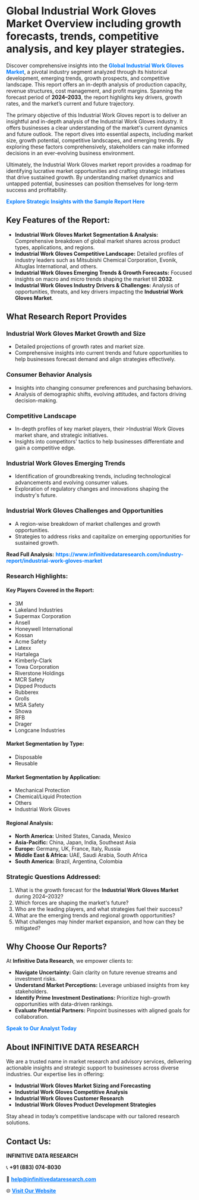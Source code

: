 <h1>Global Industrial Work Gloves Market Overview including growth forecasts, trends, competitive analysis, and key player strategies.</h1>
<p>
Discover comprehensive insights into the 
<a href="https://www.infinitivedataresearch.com/industry-report/industrial-work-gloves-market" rel="dofollow" style="color: #007BFF; text-decoration: none;"><strong>Global Industrial Work Gloves Market</strong></a>, a pivotal industry segment analyzed through its historical development, emerging trends, growth prospects, and competitive landscape. This report offers an in-depth analysis of production capacity, revenue structures, cost management, and profit margins. Spanning the forecast period of <strong>2024–2033</strong>, the report highlights key drivers, growth rates, and the market’s current and future trajectory.
</p>
<p>
The primary objective of this Industrial Work Gloves report is to deliver an insightful and in-depth analysis of the Industrial Work Gloves industry. It offers businesses a clear understanding of the market's current dynamics and future outlook. The report dives into essential aspects, including market size, growth potential, competitive landscapes, and emerging trends. By exploring these factors comprehensively, stakeholders can make informed decisions in an ever-evolving business environment.
</p>
<p>
Ultimately, the Industrial Work Gloves market report provides a roadmap for identifying lucrative market opportunities and crafting strategic initiatives that drive sustained growth. By understanding market dynamics and untapped potential, businesses can position themselves for long-term success and profitability.
</p>
<p>
<a href="https://www.infinitivedataresearch.com/request-sample/reportId=107776" style="color: #007BFF; text-decoration: none;"><strong>Explore Strategic Insights with the Sample Report Here</strong></a>
</p>

<h2>Key Features of the Report:</h2>
<ul>
<li><strong>Industrial Work Gloves Market Segmentation & Analysis:</strong> Comprehensive breakdown of global market shares across product types, applications, and regions.</li>
<li><strong>Industrial Work Gloves Competitive Landscape:</strong> Detailed profiles of industry leaders such as Mitsubishi Chemical Corporation, Evonik, Altuglas International, and others.</li>
<li><strong>Industrial Work Gloves Emerging Trends & Growth Forecasts:</strong> Focused insights on macro and micro trends shaping the market till <strong>2032</strong>.</li>
<li><strong>Industrial Work Gloves Industry Drivers & Challenges:</strong> Analysis of opportunities, threats, and key drivers impacting the <strong>Industrial Work Gloves Market</strong>.</li>
</ul>

<h2>What Research Report Provides</h2>
<h3>Industrial Work Gloves Market Growth and Size</h3>
<ul>
<li>Detailed projections of growth rates and market size.</li>
<li>Comprehensive insights into current trends and future opportunities to help businesses forecast demand and align strategies effectively.</li>
</ul>

<h3>Consumer Behavior Analysis</h3>
<ul>
<li>Insights into changing consumer preferences and purchasing behaviors.</li>
<li>Analysis of demographic shifts, evolving attitudes, and factors driving decision-making.</li>
</ul>

<h3>Competitive Landscape</h3>
<ul>
<li>In-depth profiles of key market players, their >Industrial Work Gloves market share, and strategic initiatives.</li>
<li>Insights into competitors' tactics to help businesses differentiate and gain a competitive edge.</li>
</ul>

<h3>Industrial Work Gloves Emerging Trends</h3>
<ul>
<li>Identification of groundbreaking trends, including technological advancements and evolving consumer values.</li>
<li>Exploration of regulatory changes and innovations shaping the industry's future.</li>
</ul>

<h3>Industrial Work Gloves Challenges and Opportunities</h3>
<ul>
<li>A region-wise breakdown of market challenges and growth opportunities.</li>
<li>Strategies to address risks and capitalize on emerging opportunities for sustained growth.</li>
</ul>
<p><strong>Read Full Analysis:</strong> <a href="https://www.infinitivedataresearch.com/industry-report/industrial-work-gloves-market" rel="dofollow" style="color: #007BFF; text-decoration: none;"><strong>https://www.infinitivedataresearch.com/industry-report/industrial-work-gloves-market</strong></a></p>
<h3>Research Highlights:</h3>
<h4>Key Players Covered in the Report:</h4>
<ul><li>3M</li><li>Lakeland Industries</li><li>Supermax Corporation</li><li>Ansell</li><li>Honeywell International</li><li>Kossan</li><li>Acme Safety</li><li>Latexx</li><li>Hartalega</li><li>Kimberly-Clark</li><li>Towa Corporation</li><li>Riverstone Holdings</li><li>MCR Safety</li><li>Dipped Products</li><li>Rubberex</li><li>Grolls</li><li>MSA Safety</li><li>Showa</li><li>RFB</li><li>Drager</li><li>Longcane Industries</li></ul>
<h4>Market Segmentation by Type:</h4>
<ul><li>Disposable</li><li>Reusable</li></ul>
<h4>Market Segmentation by Application:</h4>
<ul><li>Mechanical Protection</li><li>Chemical/Liquid Protection</li><li>Others</li><li>Industrial Work Gloves</li></ul>

<h4>Regional Analysis:</h4>
<ul>
<li><strong>North America:</strong> United States, Canada, Mexico</li>
<li><strong>Asia-Pacific:</strong> China, Japan, India, Southeast Asia</li>
<li><strong>Europe:</strong> Germany, UK, France, Italy, Russia</li>
<li><strong>Middle East & Africa:</strong> UAE, Saudi Arabia, South Africa</li>
<li><strong>South America:</strong> Brazil, Argentina, Colombia</li>
</ul>

<h3>Strategic Questions Addressed:</h3>
<ol>
<li>What is the growth forecast for the <strong>Industrial Work Gloves Market</strong> during 2024–2032?</li>
<li>Which forces are shaping the market's future?</li>
<li>Who are the leading players, and what strategies fuel their success?</li>
<li>What are the emerging trends and regional growth opportunities?</li>
<li>What challenges may hinder market expansion, and how can they be mitigated?</li>
</ol>

<h2>Why Choose Our Reports?</h2>
<p>At <strong>Infinitive Data Research</strong>, we empower clients to:</p>
<ul>
<li><strong>Navigate Uncertainty:</strong> Gain clarity on future revenue streams and investment risks.</li>
<li><strong>Understand Market Perceptions:</strong> Leverage unbiased insights from key stakeholders.</li>
<li><strong>Identify Prime Investment Destinations:</strong> Prioritize high-growth opportunities with data-driven rankings.</li>
<li><strong>Evaluate Potential Partners:</strong> Pinpoint businesses with aligned goals for collaboration.</li>
</ul>
<p><a href="https://www.infinitivedataresearch.com/industry-report/industrial-work-gloves-market" rel="dofollow" style="color: #007BFF; text-decoration: none;"><strong>Speak to Our Analyst Today</strong></a></p>

<h2>About INFINITIVE DATA RESEARCH</h2>
<p>We are a trusted name in market research and advisory services, delivering actionable insights and strategic support to businesses across diverse industries. Our expertise lies in offering:</p>
<ul>
<li><strong>Industrial Work Gloves Market Sizing and Forecasting</strong></li>
<li><strong>Industrial Work Gloves Competitive Analysis</strong></li>
<li><strong>Industrial Work Gloves Customer Research</strong></li>
<li><strong>Industrial Work Gloves Product Development Strategies</strong></li>
</ul>
<p>Stay ahead in today’s competitive landscape with our tailored research solutions.</p>

<h2>Contact Us:</h2>
<p><strong>INFINITIVE DATA RESEARCH</strong></p>
<p>📞 <strong>+91 (883) 074-8030</strong></p>
<p>📧 <strong><a href="mailto:help@infinitivedataresearch.com" style="color: #007BFF;">help@infinitivedataresearch.com</a></strong></p>
<p>🌐 <strong><a href="https://www.infinitivedataresearch.com" rel="dofollow" style="color: #007BFF;">Visit Our Website</a></strong></p>